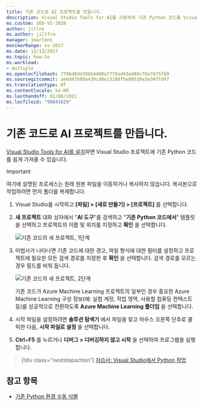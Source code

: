 ```yaml
---
title: 기존 코드로 AI 프로젝트를 만듭니다.
description: Visual Studio Tools for AI를 사용하여 기존 Python 코드를 Visual Studio 프로젝트에 가져오는 방법을 알아봅니다.
ms.custom: SEO-VS-2020
author: jillre
ms.author: jillfra
manager: jmartens
monikerRange: vs-2017
ms.date: 11/13/2017
ms.topic: how-to
ms.workload:
- multiple
ms.openlocfilehash: 7746d8dd39bb4400a7779ad43e489cf6e7475fb9
ms.sourcegitcommit: ae6d47b09a439cd0e13180f5e89510e3e347fd47
ms.translationtype: HT
ms.contentlocale: ko-KR
ms.lasthandoff: 02/08/2021
ms.locfileid: "99841629"
---
```

# <a name="create-an-ai-project-from-existing-code"></a>기존 코드로 AI 프로젝트를 만듭니다.

[Visual Studio Tools for AI를 설치](installation.md)하면 Visual Studio 프로젝트에 기존 Python 코드를 쉽게 가져올 수 있습니다.

> [!Important]
> 여기에 설명된 프로세스는 원래 원본 파일을 이동하거나 복사하지 않습니다. 복사본으로 작업하려면 먼저 폴더를 복제합니다.

1. Visual Studio를 시작하고 **[파일] > [새로 만들기] > [프로젝트]** 를 선택합니다.

2. **새 프로젝트** 대화 상자에서 "**AI 도구**"를 검색하고 "**기존 Python 코드에서**" 템플릿을 선택하고 프로젝트의 이름 및 위치를 지정하고 **확인** 을 선택합니다.

   ![기존 코드의 새 프로젝트, 1단계](media/create-project-existing/new-ai-project.png)

3. 마법사가 나타나면 기존 코드에 대한 경고, 파일 형식에 대한 필터를 설정하고 프로젝트에 필요한 모든 검색 경로를 지정한 후 **확인** 을 선택합니다. 검색 경로를 모르는 경우 필드를 비워 둡니다.

   ![기존 코드의 새 프로젝트, 2단계](media/create-project-existing/azurebatch-newproject.png)

   기존 코드가 Azure Machine Learning 프로젝트의 일부인 경우 중요한 Azure Machine Learning 구성 정보(예: 실험 계정, 작업 영역, 사용할 컴퓨팅 컨텍스트 등)를 성공적으로 전환하도록 **Azure Machine Learning 폴더임** 을 선택합니다.

4. 시작 파일을 설정하려면 **솔루션 탐색기** 에서 파일을 찾고 마우스 오른쪽 단추로 클릭한 다음, **시작 파일로 설정** 을 선택합니다.

5. **Ctrl**+**F5** 를 누르거나 **디버그 > 디버깅하지 않고 시작** 을 선택하여 프로그램을 실행합니다.

> [!div class="nextstepaction"]
> [자습서: Visual Studio에서 Python 작업](../python/tutorial-working-with-python-in-visual-studio-step-00-installation.md)

## <a name="see-also"></a>참고 항목

- [기존 Python 환경 수동 식별](../python/managing-python-environments-in-visual-studio.md#manually-identify-an-existing-environment)
